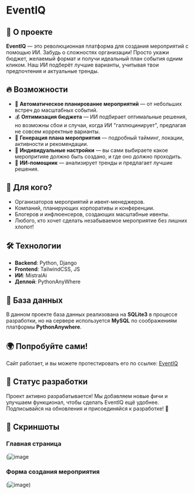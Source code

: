 # EventIQ

## 🚀 О проекте
**EventIQ** — это революционная платформа для создания мероприятий с помощью ИИ. Забудь о сложностях организации! Просто укажи бюджет, желаемый формат и получи идеальный план события одним кликом. Наш ИИ подберёт лучшие варианты, учитывая твои предпочтения и актуальные тренды.  

## 🔥 Возможности
- 📅 **Автоматическое планирование мероприятий** — от небольших встреч до масштабных событий.
- 💰 **Оптимизация бюджета** — ИИ подбирает оптимальные решения, но возможны сбои и случаи, когда ИИ "галлюцинирует", предлагая не совсем корректные варианты.
- 📝 **Генерация плана мероприятия** — подробный тайминг, локации, активности и рекомендации.
- 🎨 **Индивидуальные настройки** — вы сами выбираете какое меропритияе должно быть создано, и где оно должно проходить.
- 🤖 **ИИ-помощник** — анализирует тренды и предлагает лучшие решения.

## 🎯 Для кого?
- Организаторов мероприятий и ивент-менеджеров.
- Компаний, планирующих корпоративы и конференции.
- Блогеров и инфлюенсеров, создающих масштабные ивенты.
- Любого, кто хочет сделать незабываемое мероприятие без лишних хлопот!

## 🛠️ Технологии
- **Backend**: Python, Django
- **Frontend**: TailwindCSS, JS
- **ИИ**: MistralAi 
- **Деплой**: PythonAnyWhere

## 💾 База данных
В данном проекте база данных реализована на **SQLite3** в процессе разработки, но на сервере используется **MySQL** по соображениям платформы **PythonAnywhere**.

## 🌍 Попробуйте сами!
Сайт работает, и вы можете протестировать его по ссылке: [EventIQ](https://tinkert12.pythonanywhere.com/)

## 🚧 Статус разработки
Проект активно разрабатывается! Мы добавляем новые фичи и улучшаем функционал, чтобы сделать EventIQ ещё удобнее. Подписывайся на обновления и присоединяйся к разработке! 🚀

## 📸 Скриншоты

### Главная страница
(![image](https://github.com/user-attachments/assets/491671f7-a3ba-4918-921d-8df610b605ee)

### Форма создания мероприятия
(![image](https://github.com/user-attachments/assets/56ba4b18-3f79-45b9-b0e8-1bef57a063fd))


